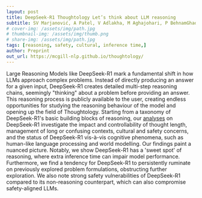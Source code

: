 ```yaml
---
layout: post
title: DeepSeek-R1 Thoughtology Let’s think about LLM reasoning
subtitle: SV Marjanović, A Patel, V Adlakha, M Aghajohari, P BehnamGhader, M Bhatia, A Khandelwal, A Kraft, B Krojer, XH Lù, N Meade, D Shin, A Kazemnejad, G Kamath, M Mosbach, K Stańczak, S Reddy
# cover-img: /assets/img/path.jpg
# thumbnail-img: /assets/img/thumb.png
# share-img: /assets/img/path.jpg
tags: [reasoning, safety, cultural, inference time,]
author: Preprint
out_url: https://mcgill-nlp.github.io/thoughtology/
---
```


Large Reasoning Models like DeepSeek-R1 mark a fundamental shift in how LLMs approach complex problems. Instead of directly producing an answer for a given input, DeepSeek-R1 creates detailed multi-step reasoning chains, seemingly "thinking" about a problem before providing an answer. This reasoning process is publicly available to the user, creating endless opportunities for studying the reasoning behaviour of the model and opening up the field of Thoughtology. Starting from a taxonomy of DeepSeek-R1's basic building blocks of reasoning, our [analyses](https://mcgill-nlp.github.io/thoughtology/) on DeepSeek-R1 investigate the impact and controllability of thought length, management of long or confusing contexts, cultural and safety concerns, and the status of DeepSeek-R1 vis-à-vis cognitive phenomena, such as human-like language processing and world modelling. Our findings paint a nuanced picture. Notably, we show DeepSeek-R1 has a 'sweet spot' of reasoning, where extra inference time can impair model performance. Furthermore, we find a tendency for DeepSeek-R1 to persistently ruminate on previously explored problem formulations, obstructing further exploration. We also note strong safety vulnerabilities of DeepSeek-R1 compared to its non-reasoning counterpart, which can also compromise safety-aligned LLMs.